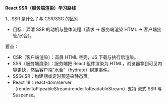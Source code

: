 **React SSR（服务端渲染）学习路线**

1、SSR 是什么？与 CSR/SSG 的区别
- 目标：弄清 SSR 的动机与整体流程（请求 → 服务端渲染 HTML → 客户端接管/水合）。

要点：
- CSR（客户端渲染）：首屏 HTML 空壳，JS 下载与执行后渲染。
- SSR（服务端渲染）：服务端把 React 组件渲染为 HTML，浏览器拿到可见内容更快，然后客户端“水合”（hydrate）绑定事件。
- SSG/ISR：构建期或定时预渲染静态页。
- React 18：react-dom/server（renderToPipeableStream/renderToReadableStream）支持 流式 SSR 与 Suspense。
